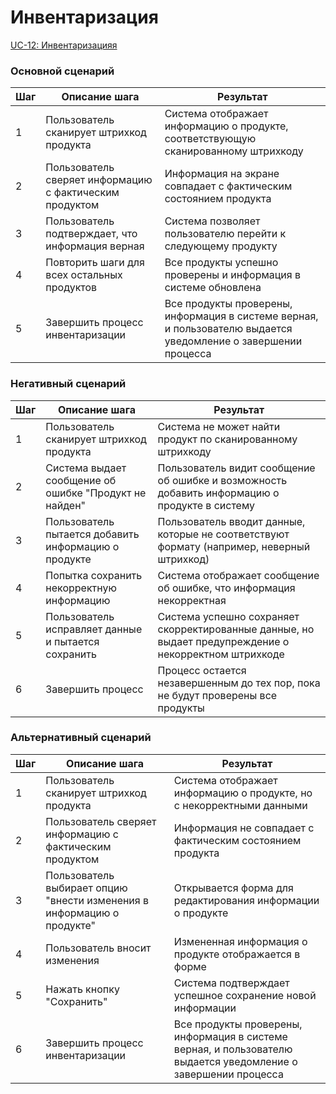 # Инвентаризация

[UC-12: Инвентаризацияя](../requirements.md#_11)



### Основной сценарий

| Шаг | Описание шага                                                              | Результат                                                                                                      |
|-----|----------------------------------------------------------------------------|----------------------------------------------------------------------------------------------------------------|
| 1   | Пользователь сканирует штрихкод продукта                                   | Система отображает информацию о продукте, соответствующую сканированному штрихкоду                            |
| 2   | Пользователь сверяет информацию с фактическим продуктом                    | Информация на экране совпадает с фактическим состоянием продукта                                               |
| 3   | Пользователь подтверждает, что информация верная                           | Система позволяет пользователю перейти к следующему продукту                                                   |
| 4   | Повторить шаги для всех остальных продуктов                                 | Все продукты успешно проверены и информация в системе обновлена                                                  |
| 5   | Завершить процесс инвентаризации                                           | Все продукты проверены, информация в системе верная, и пользователю выдается уведомление о завершении процесса  |

### Негативный сценарий
| Шаг | Описание шага                                                              | Результат                                                                                                      |
|-----|----------------------------------------------------------------------------|----------------------------------------------------------------------------------------------------------------|
| 1   | Пользователь сканирует штрихкод продукта                                   | Система не может найти продукт по сканированному штрихкоду                                                   |
| 2   | Система выдает сообщение об ошибке "Продукт не найден"                    | Пользователь видит сообщение об ошибке и возможность добавить информацию о продукте в систему                 |
| 3   | Пользователь пытается добавить информацию о продукте                       | Пользователь вводит данные, которые не соответствуют формату (например, неверный штрихкод)                     |
| 4   | Попытка сохранить некорректную информацию                                   | Система отображает сообщение об ошибке, что информация некорректная                                             |
| 5   | Пользователь исправляет данные и пытается сохранить                       | Система успешно сохраняет скорректированные данные, но выдает предупреждение о некорректном штрихкоде          |
| 6   | Завершить процесс                                                        | Процесс остается незавершенным до тех пор, пока не будут проверены все продукты                               |

### Альтернативный сценарий

| Шаг | Описание шага                                                              | Результат                                                                                                      |
|-----|----------------------------------------------------------------------------|----------------------------------------------------------------------------------------------------------------|
| 1   | Пользователь сканирует штрихкод продукта                                   | Система отображает информацию о продукте, но с некорректными данными                                           |
| 2   | Пользователь сверяет информацию с фактическим продуктом                    | Информация не совпадает с фактическим состоянием продукта                                                      |
| 3   | Пользователь выбирает опцию "внести изменения в информацию о продукте"    | Открывается форма для редактирования информации о продукте                                                    |
| 4   | Пользователь вносит изменения                                              | Измененная информация о продукте отображается в форме                                                           |
| 5   | Нажать кнопку "Сохранить"                                                | Система подтверждает успешное сохранение новой информации                                                       |
| 6   | Завершить процесс инвентаризации                                           | Все продукты проверены, информация в системе верная, и пользователю выдается уведомление о завершении процесса  |

